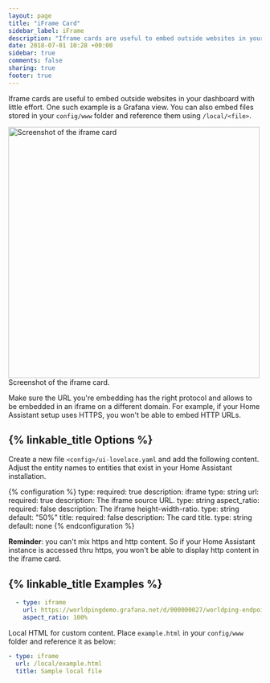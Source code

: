 ```yaml
---
layout: page
title: "iFrame Card"
sidebar_label: iFrame
description: "Iframe cards are useful to embed outside websites in your dashboard with little effort. One such example is a Grafana view."
date: 2018-07-01 10:28 +00:00
sidebar: true
comments: false
sharing: true
footer: true
---
```


Iframe cards are useful to embed outside websites in your dashboard with little effort. One such example is a Grafana view. You can also embed files stored in your `config/www` folder and reference them using `/local/<file>`.

<p class='img'>
<img width="500" src='/images/lovelace/lovelace_iframe.png' alt='Screenshot of the iframe card'>
Screenshot of the iframe card.
</p>

Make sure the URL you're embedding has the right protocol and allows to be embedded in an iframe on a different domain. For example, if your Home Assistant setup uses HTTPS, you won't be able to embed HTTP URLs.

## {% linkable_title Options %}

Create a new file `<config>/ui-lovelace.yaml` and add the following content. Adjust the entity names to entities that exist in your Home Assistant installation.

{% configuration %}
type:
  required: true
  description: iframe
  type: string
url:
  required: true
  description: The iframe source URL.
  type: string
aspect_ratio:
  required: false
  description: The iframe height-width-ratio.
  type: string
  default: "50%"
title:
  required: false
  description: The card title.
  type: string
  default: none
{% endconfiguration %}

**Reminder**: you can't mix https and http content. So if your Home Assistant instance is accessed thru https, you won't be able to display http content in the iframe card.

## {% linkable_title Examples %}

```yaml
  - type: iframe
    url: https://worldpingdemo.grafana.net/d/000000027/worldping-endpoint-summary?var-endpoint=www_amazon_com&var-probe=All&panelId=2&fullscreen&orgId=3&theme=light
    aspect_ratio: 100%
```

Local HTML for custom content. Place `example.html` in your `config/www` folder and reference it as below:

```yaml
- type: iframe
  url: /local/example.html
  title: Sample local file
```
